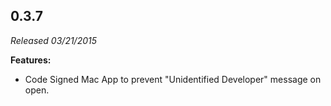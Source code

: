 ## 0.3.7

*Released 03/21/2015*

**Features:**

 - Code Signed Mac App to prevent "Unidentified Developer" message on open.


